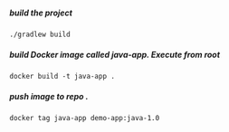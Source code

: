 ##### build the project

    ./gradlew build

##### build Docker image called java-app. Execute from root

    docker build -t java-app .
    
##### push image to repo .

    docker tag java-app demo-app:java-1.0
    
